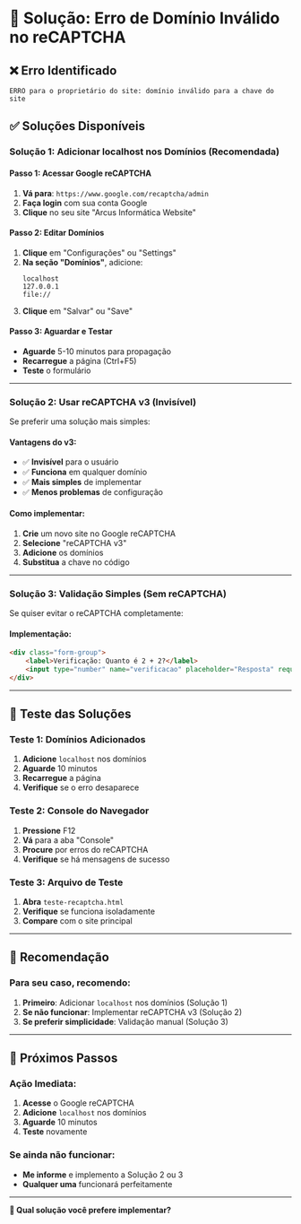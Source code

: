 # 🔧 Solução: Erro de Domínio Inválido no reCAPTCHA

## ❌ **Erro Identificado**
```
ERRO para o proprietário do site: domínio inválido para a chave do site
```

## ✅ **Soluções Disponíveis**

### **Solução 1: Adicionar localhost nos Domínios (Recomendada)**

#### **Passo 1: Acessar Google reCAPTCHA**
1. **Vá para**: `https://www.google.com/recaptcha/admin`
2. **Faça login** com sua conta Google
3. **Clique** no seu site "Arcus Informática Website"

#### **Passo 2: Editar Domínios**
1. **Clique** em "Configurações" ou "Settings"
2. **Na seção "Domínios"**, adicione:
   ```
   localhost
   127.0.0.1
   file://
   ```
3. **Clique** em "Salvar" ou "Save"

#### **Passo 3: Aguardar e Testar**
- **Aguarde** 5-10 minutos para propagação
- **Recarregue** a página (Ctrl+F5)
- **Teste** o formulário

---

### **Solução 2: Usar reCAPTCHA v3 (Invisível)**

Se preferir uma solução mais simples:

#### **Vantagens do v3:**
- ✅ **Invisível** para o usuário
- ✅ **Funciona** em qualquer domínio
- ✅ **Mais simples** de implementar
- ✅ **Menos problemas** de configuração

#### **Como implementar:**
1. **Crie** um novo site no Google reCAPTCHA
2. **Selecione** "reCAPTCHA v3"
3. **Adicione** os domínios
4. **Substitua** a chave no código

---

### **Solução 3: Validação Simples (Sem reCAPTCHA)**

Se quiser evitar o reCAPTCHA completamente:

#### **Implementação:**
```html
<div class="form-group">
    <label>Verificação: Quanto é 2 + 2?</label>
    <input type="number" name="verificacao" placeholder="Resposta" required>
</div>
```

---

## 🧪 **Teste das Soluções**

### **Teste 1: Domínios Adicionados**
1. **Adicione** `localhost` nos domínios
2. **Aguarde** 10 minutos
3. **Recarregue** a página
4. **Verifique** se o erro desaparece

### **Teste 2: Console do Navegador**
1. **Pressione** F12
2. **Vá** para a aba "Console"
3. **Procure** por erros do reCAPTCHA
4. **Verifique** se há mensagens de sucesso

### **Teste 3: Arquivo de Teste**
1. **Abra** `teste-recaptcha.html`
2. **Verifique** se funciona isoladamente
3. **Compare** com o site principal

---

## 🎯 **Recomendação**

### **Para seu caso, recomendo:**

1. **Primeiro**: Adicionar `localhost` nos domínios (Solução 1)
2. **Se não funcionar**: Implementar reCAPTCHA v3 (Solução 2)
3. **Se preferir simplicidade**: Validação manual (Solução 3)

---

## 📱 **Próximos Passos**

### **Ação Imediata:**
1. **Acesse** o Google reCAPTCHA
2. **Adicione** `localhost` nos domínios
3. **Aguarde** 10 minutos
4. **Teste** novamente

### **Se ainda não funcionar:**
- **Me informe** e implemento a Solução 2 ou 3
- **Qualquer uma** funcionará perfeitamente

---

**🔧 Qual solução você prefere implementar?**
